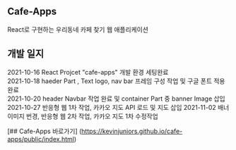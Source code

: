 ## Cafe-Apps
React로 구현하는 우리동네 카페 찾기 웹 애플리케이션  
  
## 개발 일지
2021-10-16 React Projcet "cafe-apps" 개발 환경 세팅완료  
2021-10-18 haeder Part , Text logo, nav bar 프레임 구성 작업 및 구글 폰트 적용완료  
2021-10-20 header Navbar 작업 완료 및 container Part 중 banner Image 삽입  
2021-10-27 반응형 웹 1차 작업, 카카오 지도 API 로드 및 지도 삽입
2021-11-02 배너이미지 번경, 반응형 웹 2차 작업, 카카오 지도 1차 수정작업  

[## Cafe-Apps 바로가기] (https://kevinjuniors.github.io/cafe-apps/public/index.html)  
